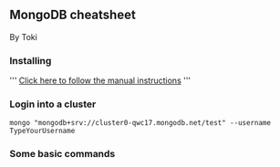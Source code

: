 ## MongoDB cheatsheet
By Toki
### Installing

'''
[Click here to follow the manual instructions](https://dangphongvanthanh.wordpress.com/2017/06/12/add-mongos-bin-folder-to-the-path-environment-variable/)
'''

### Login into a cluster

```
mongo "mongodb+srv://cluster0-qwc17.mongodb.net/test" --username TypeYourUsername
```
### Some basic commands
